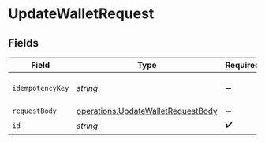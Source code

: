 # UpdateWalletRequest


## Fields

| Field                                                                                           | Type                                                                                            | Required                                                                                        | Description                                                                                     |
| ----------------------------------------------------------------------------------------------- | ----------------------------------------------------------------------------------------------- | ----------------------------------------------------------------------------------------------- | ----------------------------------------------------------------------------------------------- |
| `idempotencyKey`                                                                                | *string*                                                                                        | :heavy_minus_sign:                                                                              | Use an idempotency key                                                                          |
| `requestBody`                                                                                   | [operations.UpdateWalletRequestBody](../../../sdk/models/operations/updatewalletrequestbody.md) | :heavy_minus_sign:                                                                              | N/A                                                                                             |
| `id`                                                                                            | *string*                                                                                        | :heavy_check_mark:                                                                              | N/A                                                                                             |